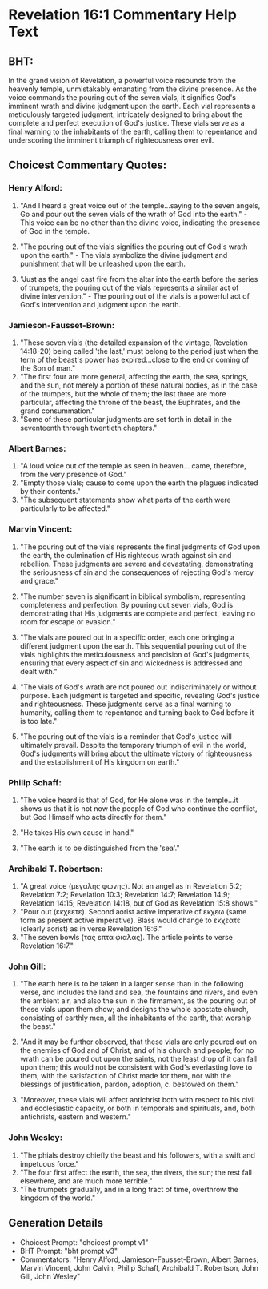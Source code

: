 # Revelation 16:1 Commentary Help Text

## BHT:
In the grand vision of Revelation, a powerful voice resounds from the heavenly temple, unmistakably emanating from the divine presence. As the voice commands the pouring out of the seven vials, it signifies God's imminent wrath and divine judgment upon the earth. Each vial represents a meticulously targeted judgment, intricately designed to bring about the complete and perfect execution of God's justice. These vials serve as a final warning to the inhabitants of the earth, calling them to repentance and underscoring the imminent triumph of righteousness over evil.

## Choicest Commentary Quotes:
### Henry Alford:
1. "And I heard a great voice out of the temple...saying to the seven angels, Go and pour out the seven vials of the wrath of God into the earth." - This voice can be no other than the divine voice, indicating the presence of God in the temple.

2. "The pouring out of the vials signifies the pouring out of God's wrath upon the earth." - The vials symbolize the divine judgment and punishment that will be unleashed upon the earth.

3. "Just as the angel cast fire from the altar into the earth before the series of trumpets, the pouring out of the vials represents a similar act of divine intervention." - The pouring out of the vials is a powerful act of God's intervention and judgment upon the earth.

### Jamieson-Fausset-Brown:
1. "These seven vials (the detailed expansion of the vintage, Revelation 14:18-20) being called 'the last,' must belong to the period just when the term of the beast's power has expired...close to the end or coming of the Son of man." 
2. "The first four are more general, affecting the earth, the sea, springs, and the sun, not merely a portion of these natural bodies, as in the case of the trumpets, but the whole of them; the last three are more particular, affecting the throne of the beast, the Euphrates, and the grand consummation." 
3. "Some of these particular judgments are set forth in detail in the seventeenth through twentieth chapters."

### Albert Barnes:
1. "A loud voice out of the temple as seen in heaven... came, therefore, from the very presence of God." 
2. "Empty those vials; cause to come upon the earth the plagues indicated by their contents."
3. "The subsequent statements show what parts of the earth were particularly to be affected."

### Marvin Vincent:
1. "The pouring out of the vials represents the final judgments of God upon the earth, the culmination of His righteous wrath against sin and rebellion. These judgments are severe and devastating, demonstrating the seriousness of sin and the consequences of rejecting God's mercy and grace."

2. "The number seven is significant in biblical symbolism, representing completeness and perfection. By pouring out seven vials, God is demonstrating that His judgments are complete and perfect, leaving no room for escape or evasion."

3. "The vials are poured out in a specific order, each one bringing a different judgment upon the earth. This sequential pouring out of the vials highlights the meticulousness and precision of God's judgments, ensuring that every aspect of sin and wickedness is addressed and dealt with."

4. "The vials of God's wrath are not poured out indiscriminately or without purpose. Each judgment is targeted and specific, revealing God's justice and righteousness. These judgments serve as a final warning to humanity, calling them to repentance and turning back to God before it is too late."

5. "The pouring out of the vials is a reminder that God's justice will ultimately prevail. Despite the temporary triumph of evil in the world, God's judgments will bring about the ultimate victory of righteousness and the establishment of His kingdom on earth."

### Philip Schaff:
1. "The voice heard is that of God, for He alone was in the temple...it shows us that it is not now the people of God who continue the conflict, but God Himself who acts directly for them." 

2. "He takes His own cause in hand." 

3. "The earth is to be distinguished from the 'sea'."

### Archibald T. Robertson:
1. "A great voice (μεγαλης φωνης). Not an angel as in Revelation 5:2; Revelation 7:2; Revelation 10:3; Revelation 14:7; Revelation 14:9; Revelation 14:15; Revelation 14:18, but of God as Revelation 15:8 shows."
2. "Pour out (εκχεετε). Second aorist active imperative of εκχεω (same form as present active imperative). Blass would change to εκχεατε (clearly aorist) as in verse Revelation 16:6."
3. "The seven bowls (τας επτα φιαλας). The article points to verse Revelation 16:7."

### John Gill:
1. "The earth here is to be taken in a larger sense than in the following verse, and includes the land and sea, the fountains and rivers, and even the ambient air, and also the sun in the firmament, as the pouring out of these vials upon them show; and designs the whole apostate church, consisting of earthly men, all the inhabitants of the earth, that worship the beast." 

2. "And it may be further observed, that these vials are only poured out on the enemies of God and of Christ, and of his church and people; for no wrath can be poured out upon the saints, not the least drop of it can fall upon them; this would not be consistent with God's everlasting love to them, with the satisfaction of Christ made for them, nor with the blessings of justification, pardon, adoption, c. bestowed on them."

3. "Moreover, these vials will affect antichrist both with respect to his civil and ecclesiastic capacity, or both in temporals and spirituals, and, both antichrists, eastern and western."

### John Wesley:
1. "The phials destroy chiefly the beast and his followers, with a swift and impetuous force." 
2. "The four first affect the earth, the sea, the rivers, the sun; the rest fall elsewhere, and are much more terrible." 
3. "The trumpets gradually, and in a long tract of time, overthrow the kingdom of the world."


## Generation Details
- Choicest Prompt: "choicest prompt v1"
- BHT Prompt: "bht prompt v3"
- Commentators: "Henry Alford, Jamieson-Fausset-Brown, Albert Barnes, Marvin Vincent, John Calvin, Philip Schaff, Archibald T. Robertson, John Gill, John Wesley"
